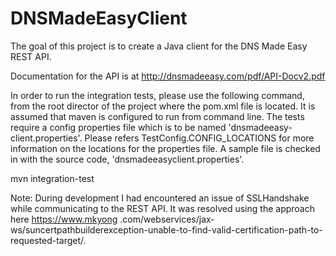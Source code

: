 DNSMadeEasyClient
================

The goal of this project is to create a Java client for the DNS Made Easy REST API.

Documentation for the API is at http://dnsmadeeasy.com/pdf/API-Docv2.pdf

In order to run the integration tests, please use the following command, from the root director of the project where 
the pom.xml file is located. It is assumed that maven is configured to run from command line.
The tests require a config properties file which is to be named 'dnsmadeeasy-client.properties'. Please
refers TestConfig.CONFIG_LOCATIONS for more information on the locations for the properties file.
A sample file is checked in with the source code, 'dnsmadeeasyclient.properties'.

mvn integration-test


Note:
During development I had encountered an issue of SSLHandshake while communicating to the REST API.
It was resolved using the approach here https://www.mkyong
.com/webservices/jax-ws/suncertpathbuilderexception-unable-to-find-valid-certification-path-to-requested-target/.